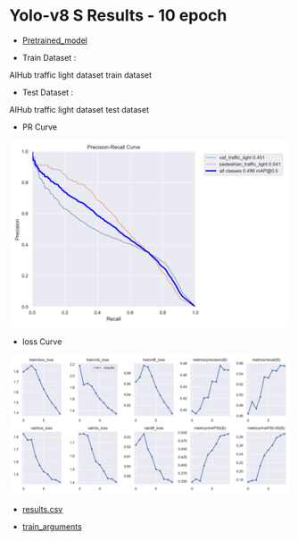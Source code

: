 # Yolo-v8 S Results - 10 epoch

- [Pretrained_model](https://drive.google.com/file/d/1E7SFP7ZX4zFzM0pSzfYP5caZEK2nFILW/view?usp=share_link)

- Train Dataset : 

AIHub traffic light dataset train dataset 

- Test Dataset : 

AIHub traffic light dataset test dataset

- PR Curve 

![PRcurve](/results/yolov8s_AIHub_only_10epoch/PR_curve.png)

- loss Curve 

![Losscurve](/results/yolov8s_AIHub_only_10epoch/results.png)

- [results.csv](/results/yolov8s_AIHub_only_10epoch/results.csv)

- [train_arguments](/results/yolov8s_AIHub_only_10epoch/args.yaml)
